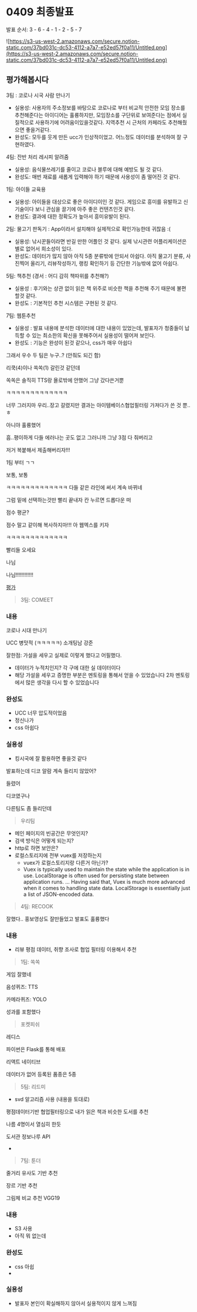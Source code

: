 # 0409 최종발표

발표 순서: 3 - 6 - 4 - 1 - 2 - 5 - 7

![https://s3-us-west-2.amazonaws.com/secure.notion-static.com/37bd031c-dc53-4112-a7a7-e52ed57f0a11/Untitled.png](https://s3-us-west-2.amazonaws.com/secure.notion-static.com/37bd031c-dc53-4112-a7a7-e52ed57f0a11/Untitled.png)

## 평가해봅시다

3팀 : 코로나 시국 사람 만나기

- 실용성: 사용자의 주소정보를 바탕으로 코로나로 부터 비교적 안전한 모임 장소를 추천해준다는 아이디어는 훌륭하지만, 모임장소를 구단위로 보여준다는 점에서 실질적으로 사용하기에 어려움이있을것같다. 지역추천 시 근처의 카페라도 추천해줬으면 좋을거같다.
- 완성도: 모두를 웃게 만든 ucc가 인상적이었고. 어느정도 데이터를 분석하여 잘 구현하였다.

4팀: 잔반 처리 레시피 알려줌

- 실용성: 음식물쓰레기를 줄이고 코로나 블루에 대해 예방도 될 것 같다.
- 완성도: 매번 재료를 새롭게 입력해야 하기 때문에 사용성이 좀 떨어진 것 같다.

1팀: 아이들 교육용

- 실용성: 아이들을 대상으로 좋은 아이디이인 것 같다. 게임으로 흥미를 유발하고 신기술이다 보니 관심을 끌기에 아주 좋은 컨텐츠인것 같다.
- 완성도: 결과에 대한 정확도가 높아서 흥미유발이 된다.

2팀: 물고기 판독기 : App이라서 설치해야 실제적으로 확인가능한데 귀찮음 :(

- 실용성: 낚시꾼들이라면 반길 만한 어플인 것 같다. 실제 낚시관련 어플리케이션은 별로 없어서 희소성이 있다.
- 완성도: 데이터가 많지 않아 아직 5종 분류밖에 안되서 아쉽다. 아직 물고기 분류, 사진찍어 올리기, 리뷰작성하기, 랭킹 확인하기 등 간단한 기능밖에 없어 아쉽다.

5팀: 책추천 (경서 : 어디 감히 책따위를 추천해?)

- 실용성 : 후기와는 상관 없이 읽은 책 위주로 비슷한 책을 추천해 주기 때문에 불편할것 같다.
- 완성도 : 기본적인 추천 시스템은 구현된 것 같다.

7팀: 웹툰추천

- 실용성 : 발표 내용에 분석한 데이터에 대한 내용이 있었는데, 발표자가 청중들이 납득할 수 있는 최소한의 확신을 못해주어서 실용성이 떨어져 보인다.
- 완성도 : 기능은 완성이 된것 같으나, css가 매우 아쉽다

그래서 우수 두 팀은 누구..? (안줘도 되긴 함)

리쿡(4)이나 쏙쏙(1) 갈린것 같던데

쏙쏙은 솔직히 TTS랑 욜로밖에 안했어 그냥 갔다쓴거뿐 

ㅋㅋㅋㅋㅋㅋㅋㅋㅋㅋㅋㅋㅋ

너무 그러지마 우리..장고 갈렸지만 결과는 아이템베이스협업필터링 가져다가 쓴 것 뿐..ㅎ

아니야 훌륭했어

흠..평이하게 다들 에러나는 곳도 없고 그러니까 그냥 3점 다 줘버리고

저거 복붙해서 제출해버리자!!!  

1팀 부터  ㄱㄱ

보통, 보통

ㅋㅋㅋㅋㅋㅋㅋㅋㅋㅋㅋㅋㅋ 다들 같은 라인에 써서 계속 바뀌네

그럼 밑에 선택하는것만 빨리 끝내자 칸 누르면 드롭다운 떠

점수 평균?

점수 말고 같이해 복사하지마!!! 아 웹엑스를 키자

ㅋㅋㅋㅋㅋㅋㅋㅋㅋㅋㅋㅋㅋ

빨리들 오세요

나님

나님!!!!!!!!!!!!

[평가](https://www.notion.so/f18e9218f80c4741b7f0ea424acbb3b4)

> 3팀: COMEET

### 내용

코로나 시대 만나기

UCC 병맛적 (ㅋㅋㅋㅋㅋ) 소개팅남 강준

잘한점: 가설을 세우고 실제로 이렇게 했다고 어필했다.

- 데이터가 누적치인지? 각 구에 대한 실 데이터이다
- 해당 가설을 세우고 증명한 부분은 멘토링을 통해서 얻을 수 있었습니다 2차 멘토링에서 많은 생각을 다시 할 수 있었습니다

### 완성도

- UCC 너무 압도적이었음
- 정신나가
- css 아쉽다

### 실용성

- 킹시국에 잘  활용하면 좋을것 같다

발표하는데 디코 알람 계속 들리지 않았어? 

들렸어

디코였구나

다른팀도 좀 들리던데

> 우리팀

- 메인 페이지의 빈공간은 무엇인지?
- 검색 방식은 어떻게 되는지?
- http로 하면 보안은?
- 로컬스토리지에 전부 vuex를 저장하는지
    - vuex가 로컬스토리지랑 다른거 아닌가?
    - Vuex is typically used to maintain the state while the application is in use. LocalStorage is often used for persisting state between application runs. ... Having said that, Vuex is much more advanced when it comes to handling state data. LocalStorage is essentially just a list of JSON-encoded data.

> 4팀: RECOOK

잘했다.. 홍보영상도 잘만들었고 발표도 훌륭했다

### 내용

- 리뷰 평점 데이터, 취향 조사로 협업 필터링 이용해서 추천

> 1팀: 쏙쏙

게임 잘했네

음성퀴즈: TTS

카메라퀴즈: YOLO

성과를 포함했다

> 포켓피쉬

레디스

파이썬은 Flask를 통해 배포

리액트 네이티브

데이터가 없어 등록된 품종은 5종

> 5팀: 리드미

- svd 알고리즘 사용 (내용을 토대로)

평점데이터기반 협업필터링으로 내가 읽은 책과 비슷한 도서를 추천

나름 4명이서 열심히 한듯

도서관 정보나루 API

- 

> 7팀: 툰더

줄거리 유사도 기반 추천

장르 기반 추천

그림체 비교 추천 VGG19

### 내용

- S3 사용
- 아직 뭐 없는데

### 완성도

- css 아쉽
- 

### 실용성

- 발표자 본인이 확실해하지 않아서 실용적이지 않게 느껴짐